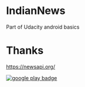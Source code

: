 # IndianNews
Part of Udacity android basics


Thanks
=======
https://newsapi.org/


<a href='https://play.google.com/store/apps/details?id=io.github.madhank93.indiannews'>
<img src='https://cdn.iconscout.com/public/images/icon/free/png-128/google-play-badge-brand-logo-336887e54057ddcb-128x128.png' border='0' alt="google play badge" />
</a>
